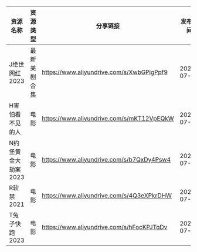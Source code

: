 | 资源名称         | 资源类型   | 分享链接                                      | 发布时间       |
| ------------ | ------ | ----------------------------------------- | ---------- |
| J绝世网红2023    | 最新美剧合集 | https://www.aliyundrive.com/s/XwbGPigPpf9 | 2023-07-01 |
| H害怕看不见的人     | 电影     | https://www.aliyundrive.com/s/mKT12VpEQkW | 2023-07-01 |
| N约堡黄金大劫案2023 | 电影     | https://www.aliyundrive.com/s/b7QxDy4Psw4 | 2023-07-01 |
| R软禁2021      | 电影     | https://www.aliyundrive.com/s/4Q3eXPkrDHW | 2023-07-01 |
| T兔子快跑2023    | 电影     | https://www.aliyundrive.com/s/hFocKPJTqDv | 2023-07-01 |
